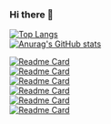 ### Hi there 👋

<!--
**BouncyBird/BouncyBird** is a ✨ _special_ ✨ repository because its `README.md` (this file) appears on your GitHub profile.

Here are some ideas to get you started:

- 🔭 I’m currently working on ...
- 🌱 I’m currently learning ...
- 👯 I’m looking to collaborate on ...
- 🤔 I’m looking for help with ...
- 💬 Ask me about ...
- 📫 How to reach me: ...
- 😄 Pronouns: ...
- ⚡ Fun fact: ...
-->
  
[![Top Langs](https://github-readme-stats.vercel.app/api/top-langs/?username=BouncyBird&langs_count=8&theme=radical)]()  \
[![Anurag's GitHub stats](https://github-readme-stats.vercel.app/api?username=BouncyBird&show_icons=true&theme=radical)]()


[![Readme Card](https://github-readme-stats.vercel.app/api/pin/?username=BouncyBird&repo=Flask-Blog)]()  
[![Readme Card](https://github-readme-stats.vercel.app/api/pin/?username=BouncyBird&repo=Django-Blog)]()  
[![Readme Card](https://github-readme-stats.vercel.app/api/pin/?username=BouncyBird&repo=Auto-Google-Form-Filler)]()  
[![Readme Card](https://github-readme-stats.vercel.app/api/pin/?username=BouncyBird&repo=ezocr)]()  
[![Readme Card](https://github-readme-stats.vercel.app/api/pin/?username=BouncyBird&repo=flask_todo)]()  
[![Readme Card](https://github-readme-stats.vercel.app/api/pin/?username=BouncyBird&repo=BouncyBird.github.io)]()  
